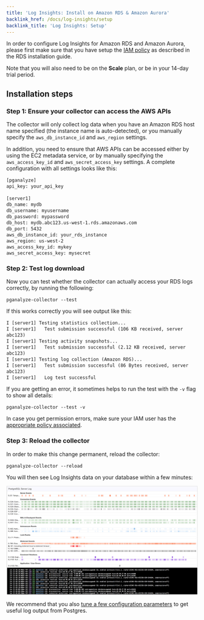 ```yaml
---
title: 'Log Insights: Install on Amazon RDS & Amazon Aurora'
backlink_href: /docs/log-insights/setup
backlink_title: 'Log Insights: Setup'
---
```


In order to configure Log Insights for Amazon RDS and Amazon Aurora, please first
make sure that you have setup the [IAM policy](/docs/install/amazon_rds/03_setup_iam_policy) as described in the RDS installation guide.

Note that you will also need to be on the **Scale** plan, or be in your 14-day trial period.


## Installation steps

### Step 1: Ensure your collector can access the AWS APIs

The collector will only collect log data when you have an Amazon RDS host name specified (the instance name is auto-detected),
or you manually specify the `aws_db_instance_id` and `aws_region` settings.

In addition, you need to ensure that AWS APIs can be accessed either by using the EC2 metadata service, or by manually specifying
the `aws_access_key_id` and `aws_secret_access_key` settings. A complete configuration with all settings looks like this:

```
[pganalyze]
api_key: your_api_key

[server1]
db_name: mydb
db_username: myusername
db_password: mypassword
db_host: mydb.abc123.us-west-1.rds.amazonaws.com
db_port: 5432
aws_db_instance_id: your_rds_instance
aws_region: us-west-2
aws_access_key_id: mykey
aws_secret_access_key: mysecret
```

### Step 2: Test log download

Now you can test whether the collector can actually access your RDS logs correctly,
by running the following:

```
pganalyze-collector --test
```

If this works correctly you will see output like this:

```
I [server1] Testing statistics collection...
I [server1]   Test submission successful (106 KB received, server abc123)
I [server1] Testing activity snapshots...
I [server1]   Test submission successful (2.12 KB received, server abc123)
I [server1] Testing log collection (Amazon RDS)...
I [server1]   Test submission successful (86 Bytes received, server abc123)
I [server1]   Log test successful
```

If you are getting an error, it sometimes helps to run the test with the `-v` flag to show all details:

```
pganalyze-collector --test -v
```

In case you get permission errors, make sure your IAM user has the [appropriate policy associated](/docs/install/amazon_rds/03_setup_iam_policy).

### Step 3: Reload the collector

In order to make this change permanent, reload the collector:

```
pganalyze-collector --reload
```

You will then see Log Insights data on your database within a few minutes:

![](log_insights_screenshot.png)

We recommend that you also
[tune a few configuration parameters](/docs/log-insights/setup/tuning-log-config-settings)
to get useful log output from Postgres.
